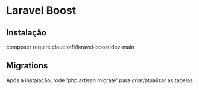 # Laravel Boost

## Instalação
composer require claudiotfi/laravel-boost:dev-main

## Migrations
Após a instalação, rode 'php artisan migrate' para criar/atualizar as tabelas